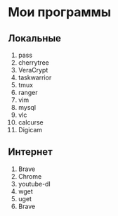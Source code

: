 # Мои программы
## Локальные
1. pass
2. cherrytree
3. VeraCrypt
4. taskwarrior
5. tmux
6. ranger
7. vim
8. mysql
9. vlc
10. calcurse
11. Digicam
## Интернет
1. Brave
2. Chrome
3. youtube-dl
4. wget
5. uget
6. Brave


